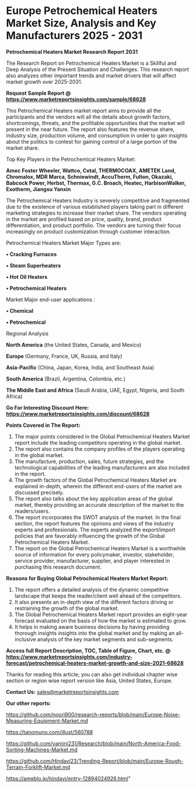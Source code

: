 # Europe Petrochemical Heaters Market Size, Analysis and Key Manufacturers 2025 - 2031

<strong>Petrochemical Heaters Market Research Report 2031</strong>

The Research Report on Petrochemical Heaters Market is a Skillful and Deep Analysis of the Present Situation and Challenges. This research report also analyzes other important trends and market drivers that will affect market growth over 2025-2031.

<strong>Request Sample Report @ <a href=https://www.marketreportsinsights.com/sample/68628>https://www.marketreportsinsights.com/sample/68628</a></strong>

This Petrochemical Heaters market report aims to provide all the participants and the vendors will all the details about growth factors, shortcomings, threats, and the profitable opportunities that the market will present in the near future. The report also features the revenue share, industry size, production volume, and consumption in order to gain insights about the politics to contest for gaining control of a large portion of the market share.

Top Key Players in the Petrochemical Heaters Market:

<strong>Amec Foster Wheeler, Wattco, Cetal, THERMOCOAX, AMETEK Land, Chromalox, MDR Marca, Schniewindt, AccuTherm, Fulton, Okazaki, Babcock Power, Herbst, Thermax, G.C. Broach, Heatec, HarbisonWalker, Exotherm, Jiangsu Yanxin</strong>

The Petrochemical Heaters Industry is severely competitive and fragmented due to the existence of various established players taking part in different marketing strategies to increase their market share. The vendors operating in the market are profiled based on price, quality, brand, product differentiation, and product portfolio. The vendors are turning their focus increasingly on product customization through customer interaction.

Petrochemical Heaters Market Major Types are:

<strong>• Cracking Furnaces

• Steam Superheaters

• Hot Oil Heaters

• Petrochemical Heaters</strong>

Market Major end-user applications :

<strong>• Chemical

• Petrochemical</strong>

Regional Analysis

</u><strong><b>North America</b></strong> (the United States, Canada, and Mexico)

<strong><b>Europe </b></strong>(Germany, France, UK, Russia, and Italy)

<strong><b>Asia-Pacific</b></strong> (China, Japan, Korea, India, and Southeast Asia)

<strong><b>South America</b></strong> (Brazil, Argentina, Colombia, etc.)

<strong><b>The Middle East and Africa</b></strong> (Saudi Arabia, UAE, Egypt, Nigeria, and South Africa)

<strong>Go For Interesting Discount Here: <a href=https://www.marketreportsinsights.com/discount/68628>https://www.marketreportsinsights.com/discount/68628</a></strong>

<strong>Points Covered in The Report:</strong>
<ol>
  <li>The major points considered in the Global Petrochemical Heaters Market report include the leading competitors operating in the global market.</li>
  <li>The report also contains the company profiles of the players operating in the global market.</li>
  <li>The manufacture, production, sales, future strategies, and the technological capabilities of the leading manufacturers are also included in the report.</li>
  <li>The growth factors of the Global Petrochemical Heaters Market are explained in-depth, wherein the different end-users of the market are discussed precisely.</li>
  <li>The report also talks about the key application areas of the global market, thereby providing an accurate description of the market to the readers/users.</li>
  <li>The report incorporates the SWOT analysis of the market. In the final section, the report features the opinions and views of the industry experts and professionals. The experts analyzed the export/import policies that are favorably influencing the growth of the Global Petrochemical Heaters Market.</li>
  <li>The report on the Global Petrochemical Heaters Market is a worthwhile source of information for every policymaker, investor, stakeholder, service provider, manufacturer, supplier, and player interested in purchasing this research document.</li>
</ol>
<strong>Reasons for Buying Global Petrochemical Heaters Market Report:</strong>

<ol>
  <li>The report offers a detailed analysis of the dynamic competitive landscape that keeps the reader/client well ahead of the competitors.</li>
  <li>It also presents an in-depth view of the different factors driving or restraining the growth of the global market.</li>
  <li>The Global Petrochemical Heaters Market report provides an eight-year forecast evaluated on the basis of how the market is estimated to grow.</li>
  <li>It helps in making aware business decisions by having providing thorough insights insights into the global market and by making an all-inclusive analysis of the key market segments and sub-segments.</li>
</ol>
<strong>Access full Report Description, TOC, Table of Figure, Chart, etc. @ <a href=https://www.marketreportsinsights.com/industry-forecast/petrochemical-heaters-market-growth-and-size-2021-68628>https://www.marketreportsinsights.com/industry-forecast/petrochemical-heaters-market-growth-and-size-2021-68628</a></strong>


Thanks for reading this article; you can also get individual chapter wise section or region wise report version like Asia, United States, Europe.

<strong>Contact Us:</strong>
sales@marketreportsinsights.com

<strong>Our other reports:</strong>

<a href=https://github.com/noori900/research-reports/blob/main/Europe-Noise-Measuring-Equipment-Market.md>https://github.com/noori900/research-reports/blob/main/Europe-Noise-Measuring-Equipment-Market.md</a>

<a href=https://tanomuno.com/illust/560788>https://tanomuno.com/illust/560788</a>

<a href=https://github.com/yamini231/Research/blob/main/North-America-Food-Sorting-Machines-Market.md>https://github.com/yamini231/Research/blob/main/North-America-Food-Sorting-Machines-Market.md</a>

<a href=https://github.com/Hindavi23/Trending-Report/blob/main/Europe-Rough-Terrain-Forklift-Market.md>https://github.com/Hindavi23/Trending-Report/blob/main/Europe-Rough-Terrain-Forklift-Market.md</a>

<a href=https://ameblo.jp/hindavi/entry-12894024926.html>https://ameblo.jp/hindavi/entry-12894024926.html</a>"
